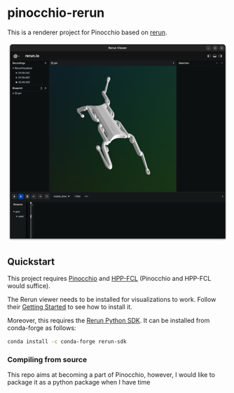 # pinocchio-rerun

This is a renderer project for Pinocchio based on [rerun](https://github.com/rerun-io/rerun).

![solo8](assets/solo8-in-viewer.png)

## Quickstart

This project requires [Pinocchio](https://github.com/stack-of-tasks/pinocchio) and [HPP-FCL]() (Pinocchio and HPP-FCL would suffice).

The Rerun viewer needs to be installed for visualizations to work. Follow their [Getting Started](https://github.com/rerun-io/rerun/tree/main#getting-started) to see how to install it.

Moreover, this requires the [Rerun Python SDK](https://www.rerun.io/docs/getting-started/quick-start/python). It can be installed from conda-forge as follows:

```bash
conda install -c conda-forge rerun-sdk
```

### Compiling from source

This repo aims at becoming a part of Pinocchio, however, I would like to package it as a python package when I have time